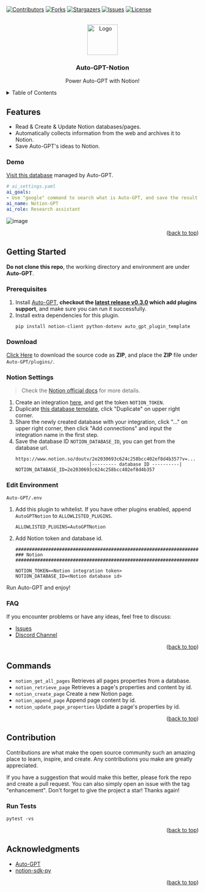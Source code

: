 <!-- Improved compatibility of back to top link: See: https://github.com/othneildrew/Best-README-Template/pull/73 -->
<a name="readme-top"></a>
<!--
*** Thanks for checking out the Best-README-Template. If you have a suggestion
*** that would make this better, please fork the repo and create a pull request
*** or simply open an issue with the tag "enhancement".
*** Don't forget to give the project a star!
*** Thanks again! Now go create something AMAZING! :D
-->



<!-- PROJECT SHIELDS -->
<!--
*** I'm using markdown "reference style" links for readability.
*** Reference links are enclosed in brackets [ ] instead of parentheses ( ).
*** See the bottom of this document for the declaration of the reference variables
*** for contributors-url, forks-url, etc. This is an optional, concise syntax you may use.
*** https://www.markdownguide.org/basic-syntax/#reference-style-links
-->
[![Contributors][contributors-shield]][contributors-url]
[![Forks][forks-shield]][forks-url]
[![Stargazers][stars-shield]][stars-url]
[![Issues][issues-shield]][issues-url]
[![License][license-shield]][license-url]



<!-- PROJECT LOGO -->
<br />
<div align="center">
    <img src="https://user-images.githubusercontent.com/20609724/236097216-c6516099-5823-49d3-9941-fa0193c81acd.png" alt="Logo" width="80" height="80">

  <h3 align="center">Auto-GPT-Notion</h3>

  <p align="center">
    Power Auto-GPT with Notion!
  </p>
</div>

<!-- TABLE OF CONTENTS -->
<details>
  <summary>Table of Contents</summary>
  <ol>
    <li><a href="#features">Features</a></li>
    <li>
        <a href="#getting-started">Getting Started</a>
    </li>
    <li><a href="#commands">Commands</a></li>
    <li><a href="#contribution">Contribution</a></li>
    <li><a href="#acknowledgments">Acknowledgments</a></li>
  </ol>
</details>

## Features

- Read & Create & Update Notion databases/pages.
- Automatically collects information from the web and archives it to Notion.
- Save Auto-GPT's ideas to Notion.

### Demo
[Visit this database](https://doutv.notion.site/doutv/e3187aaa1aed42c39f0f372fdf84655e?v=b892e5b7d13f49ec8ff200916e79cf5b) managed by Auto-GPT.

```yaml
# ai_settings.yaml
ai_goals:
- Use "google" command to search what is Auto-GPT, and save the result to a Notion page
ai_name: Notion-GPT
ai_role: Research assistant
```

![image](https://user-images.githubusercontent.com/20609724/234296458-f303140f-bf58-48d8-89e2-06f52806893d.png)

<p align="right">(<a href="#readme-top">back to top</a>)</p>

## Getting Started
**Do not clone this repo**, the working directory and environment are under **Auto-GPT**.

### Prerequisites
1. Install [Auto-GPT](https://github.com/Significant-Gravitas/Auto-GPT), **checkout the [latest release v0.3.0](https://github.com/Significant-Gravitas/Auto-GPT/releases/tag/v0.3.0) which add plugins support**, and make sure you can run it successfully.
2. Install extra dependencies for this plugin.
    ```
    pip install notion-client python-dotenv auto_gpt_plugin_template
    ```

### Download
[Click Here](https://github.com/doutv/Auto-GPT-Notion/archive/refs/heads/master.zip) to download the source code as **ZIP**, and place the **ZIP** file under `Auto-GPT/plugins/`.

### Notion Settings
> Check the [Notion official docs](https://developers.notion.com/docs/create-a-notion-integration) for more details.
1. Create an integration [here](https://www.notion.so/my-integrations), and get the token `NOTION_TOKEN`.
2. Duplicate [this database template](https://doutv.notion.site/e3187aaa1aed42c39f0f372fdf84655e?v=b892e5b7d13f49ec8ff200916e79cf5b), click "Duplicate" on upper right corner.
3. Share the newly created database with your integration, click "..." on upper right corner, then click "Add connections" and input the integration name in the first step.
4. Save the database ID `NOTION_DATABASE_ID`, you can get from the database url.
    ```
    https://www.notion.so/doutv/2e2030693c624c258bcc402ef8d4b357?v=...
                               |--------- database ID ----------|
    NOTION_DATABASE_ID=2e2030693c624c258bcc402ef8d4b357
    ```


### Edit Environment
`Auto-GPT/.env`
1. Add this plugin to whitelist. If you have other plugins enabled, append `AutoGPTNotion` to `ALLOWLISTED_PLUGINS`.
    ```
    ALLOWLISTED_PLUGINS=AutoGPTNotion
    ```
2. Add Notion token and database id.
    ```
    ################################################################################
    ### Notion
    ################################################################################

    NOTION_TOKEN=<Notion integration token>
    NOTION_DATABASE_ID=<Notion database id>
    ```

Run Auto-GPT and enjoy!


### FAQ
If you encounter problems or have any ideas, feel free to discuss:
- [Issues](https://github.com/doutv/Auto-GPT-Notion/issues)
- [Discord Channel](https://discord.com/channels/1092243196446249134/1098882305000472626)

<p align="right">(<a href="#readme-top">back to top</a>)</p>

## Commands
- `notion_get_all_pages` Retrieves all pages properties from a database.
- `notion_retrieve_page` Retrieves a page's properties and content by id.
- `notion_create_page` Create a new Notion page.
- `notion_append_page` Append page content by id.
- `notion_update_page_properties` Update a page's properties by id.

<p align="right">(<a href="#readme-top">back to top</a>)</p>

## Contribution
Contributions are what make the open source community such an amazing place to learn, inspire, and create. Any contributions you make are greatly appreciated.

If you have a suggestion that would make this better, please fork the repo and create a pull request. You can also simply open an issue with the tag "enhancement". Don't forget to give the project a star! Thanks again!

### Run Tests
```
pytest -vs
```

<p align="right">(<a href="#readme-top">back to top</a>)</p>

## Acknowledgments
- [Auto-GPT](https://github.com/Significant-Gravitas/Auto-GPT)
- [notion-sdk-py](https://github.com/ramnes/notion-sdk-py)

<p align="right">(<a href="#readme-top">back to top</a>)</p>

<!-- MARKDOWN LINKS & IMAGES -->
<!-- https://www.markdownguide.org/basic-syntax/#reference-style-links -->
[contributors-shield]: https://img.shields.io/github/contributors/doutv/Auto-GPT-Notion.svg?style=for-the-badge
[contributors-url]: https://github.com/doutv/Auto-GPT-Notion/graphs/contributors
[forks-shield]: https://img.shields.io/github/forks/doutv/Auto-GPT-Notion.svg?style=for-the-badge
[forks-url]: https://github.com/doutv/Auto-GPT-Notion/network/members
[stars-shield]: https://img.shields.io/github/stars/doutv/Auto-GPT-Notion.svg?style=for-the-badge
[stars-url]: https://github.com/doutv/Auto-GPT-Notion/stargazers
[issues-shield]: https://img.shields.io/github/issues/doutv/Auto-GPT-Notion.svg?style=for-the-badge
[issues-url]: https://github.com/doutv/Auto-GPT-Notion/issues
[license-shield]: https://img.shields.io/github/license/doutv/Auto-GPT-Notion.svg?style=for-the-badge
[license-url]: https://github.com/doutv/Auto-GPT-Notion/blob/master/LICENSE.txt
